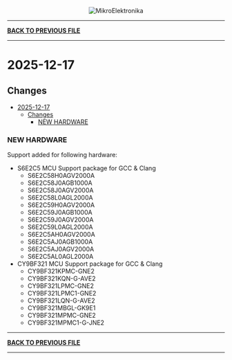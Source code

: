 <p align="center">
  <img src="http://www.mikroe.com/img/designs/beta/logo_small.png?raw=true" alt="MikroElektronika"/>
</p>

---

**[BACK TO PREVIOUS FILE](../changelog.md)**

---

# 2025-12-17

## Changes

- [2025-12-17](#2025-12-17)
  - [Changes](#changes)
    - [NEW HARDWARE](#new-hardware)

### NEW HARDWARE

Support added for following hardware:

+ S6E2C5 MCU Support package for GCC & Clang
  + S6E2C58H0AGV2000A
  + S6E2C58J0AGB1000A
  + S6E2C58J0AGV2000A
  + S6E2C58L0AGL2000A
  + S6E2C59H0AGV2000A
  + S6E2C59J0AGB1000A
  + S6E2C59J0AGV2000A
  + S6E2C59L0AGL2000A
  + S6E2C5AH0AGV2000A
  + S6E2C5AJ0AGB1000A
  + S6E2C5AJ0AGV2000A
  + S6E2C5AL0AGL2000A
+ CY9BF321 MCU Support package for GCC & Clang
  + CY9BF321KPMC-GNE2
  + CY9BF321KQN-G-AVE2
  + CY9BF321LPMC-GNE2
  + CY9BF321LPMC1-GNE2
  + CY9BF321LQN-G-AVE2
  + CY9BF321MBGL-GK9E1
  + CY9BF321MPMC-GNE2
  + CY9BF321MPMC1-G-JNE2

---

**[BACK TO PREVIOUS FILE](../changelog.md)**

---
